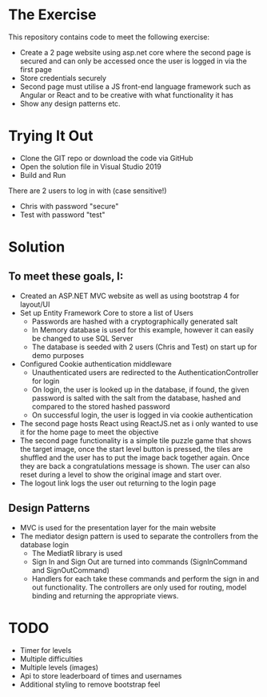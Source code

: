 # The Exercise

This repository contains code to meet the following exercise:

- Create a 2 page website using asp.net core where the second page is secured and can only be accessed once the user is logged in via the first page
- Store credentials securely
- Second page must utilise a JS front-end language framework such as Angular or React and to be creative with what functionality it has
- Show any design patterns etc.

# Trying It Out

- Clone the GIT repo or download the code via GitHub
- Open the solution file in Visual Studio 2019
- Build and Run

There are 2 users to log in with (case sensitive!)
- Chris with password "secure"
- Test with password "test"

# Solution

## To meet these goals, I:

- Created an ASP.NET MVC website as well as using bootstrap 4 for layout/UI
- Set up Entity Framework Core to store a list of Users
  - Passwords are hashed with a cryptographically generated salt
  - In Memory database is used for this example, however it can easily be changed to use SQL Server
  - The database is seeded with 2 users (Chris and Test) on start up for demo purposes
- Configured Cookie authentication middleware
  - Unauthenticated users are redirected to the AuthenticationController for login
  - On login, the user is looked up in the database, if found, the given password is salted with the salt from the database, hashed and compared to the stored hashed password
  - On successful login, the user is logged in via cookie authentication
- The second page hosts React using ReactJS.net as i only wanted to use it for the home page to meet the objective
- The second page functionality is a simple tile puzzle game that shows the target image, once the start level button is pressed, 
  the tiles are shuffled and the user has to put the image back together again. Once they are back a congratulations message is shown. 
  The user can also reset during a level to show the original image and start over.
- The logout link logs the user out returning to the login page

## Design Patterns

- MVC is used for the presentation layer for the main website
- The mediator design pattern is used to separate the controllers from the database login
  - The MediatR library is used
  - Sign In and Sign Out are turned into commands (SignInCommand and SignOutCommand)
  - Handlers for each take these commands and perform the sign in and out functionality. The controllers are only used for routing, model binding and returning the appropriate views.

# TODO

- Timer for levels
- Multiple difficulties
- Multiple levels (images)
- Api to store leaderboard of times and usernames
- Additional styling to remove bootstrap feel